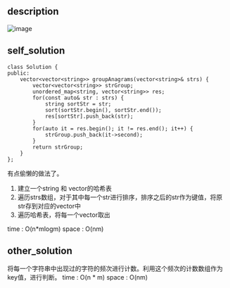 ## description 
![image](https://github.com/ethan686/leetcode/assets/73508499/7820b37a-74e4-4795-8719-bf92d21466ec)

## self_solution
```
class Solution {
public:
    vector<vector<string>> groupAnagrams(vector<string>& strs) {
        vector<vector<string>> strGroup;
        unordered_map<string, vector<string>> res;
        for(const auto& str : strs) {
            string sortStr = str;
            sort(sortStr.begin(), sortStr.end());
            res[sortStr].push_back(str);
        }
        for(auto it = res.begin(); it != res.end(); it++) {
            strGroup.push_back(it->second);
        }
        return strGroup;
    }
};
```
有点偷懒的做法了。
1. 建立一个string 和 vector的哈希表
2. 遍历strs数组，对于其中每一个str进行排序，排序之后的str作为键值，将原str存到对应的vector中
3. 遍历哈希表，将每一个vector取出

time : O(n*mlogm)
space : O(nm)

## other_solution
将每一个字符串中出现过的字符的频次进行计数。利用这个频次的计数数组作为key值，进行判断。
time : O(n * m)
space : O(nm)
